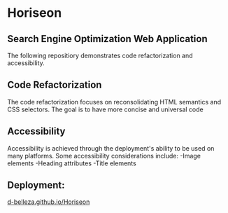 # Horiseon
## Search Engine Optimization Web Application
The following repositiory demonstrates code refactorization and accessibility.

## Code Refactorization
The code refactorization focuses on reconsolidating HTML semantics and CSS selectors. The goal is to have more concise and universal code

## Accessibility
Accessibility is achieved through the deployment's ability to be used on many platforms.
Some accessibility considerations include:
-Image elements
-Heading attributes
-Title elements

## Deployment:
[d-belleza.github.io/Horiseon](https://d-belleza.github.io/Horiseon/)
